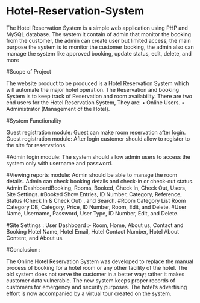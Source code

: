 # Hotel-Reservation-System

The Hotel Reservation System is a simple web application
using PHP and MySQL database. The system it contain of admin that
monitor the booking from the customer, the admin can create user but
limited access, the main purpose the system is to monitor the customer
booking, the admin also can manage the system like approved booking,
update status, edit, delete, and more

#Scope of Project

The website product to be produced is a Hotel Reservation System
which will automate the major hotel operation. The Reservation and
booking System is to keep track of Reservation and room availability.
There are two end users for the Hotel Reservation System, They are:
• Online Users.
• Administrator (Management of the Hotel).

#System Functionality

Guest registration module:
Guest can make room reservation after login.
Guest registration module:
After login customer should allow to register to the site for
reservstions.

#Admin login module:
The system should allow admin users to access the system only with
username and password.

#Viewing reports module:
Admin should be able to manage the room details. Admin can check
booking details and check-in or check-out status.
Admin DashboardBooking, Rooms, Booked, Check In, Check Out, Users, Site Settings.
#Booked
Show Entries, ID Number, Category, Reference, Status (Check In &
Check Out) , and Search.
#Room Category List
Room Category DB, Category, Price, ID Number, Room, Edit, and
Delete.
#User
Name, Username, Password, User Type, ID Number, Edit, and Delete.

#Site Settings :
User Dashboard :-
Room, Home, About us, Contact and Booking
Hotel Name, Hotel Email, Hotel Contact Number, Hotel About Content,
and About us.

#Conclusion :

The Online Hotel Reservation System was developed to replace the
manual process of booking for a hotel room or any other facility of the
hotel. The old system does not serve the customer in a better way;
rather it makes customer data vulnerable. The new system keeps proper
records of customers for emergency and security purposes. The hotel’s
advertising effort is now accompanied by a virtual tour created on the
system.
